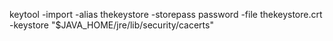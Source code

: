 keytool -import -alias thekeystore -storepass password -file thekeystore.crt -keystore "$JAVA_HOME/jre/lib/security/cacerts"
